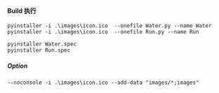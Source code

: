
#### Build 执行

```shell
pyinstaller -i .\images\icon.ico  --onefile Water.py --name Water
pyinstaller -i .\images\icon.ico  --onefile Run.py --name Run
```

```shell
pyinstaller Water.spec
pyinstaller Run.spec
```

##### Option
```shell
--noconsole -i .\images\icon.ico --add-data "images/*;images"
```
